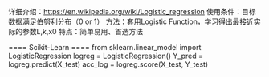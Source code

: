 详细介绍：https://en.wikipedia.org/wiki/Logistic_regression
使用条件：目标数据满足伯努利分布（0 or 1）
方法：套用Logistic Function，学习得出最接近实际的参数L,k,x0
特点：简单易用、首选方法

==== Scikit-Learn ====
from sklearn.linear_model import LogisticRegression
logreg = LogisticRegression()
Y_pred = logreg.predict(X_test)
acc_log = logreg.score(X_test, Y_test)

